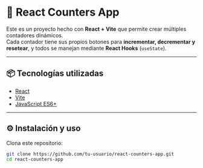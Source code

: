 # 🧮 React Counters App

Este es un proyecto hecho con **React + Vite** que permite crear múltiples contadores dinámicos.  
Cada contador tiene sus propios botones para **incrementar, decrementar y resetear**, y todos se manejan mediante **React Hooks** (`useState`).


---

## 📦 Tecnologías utilizadas

- [React](https://react.dev/)
- [Vite](https://vitejs.dev/)
- [JavaScript ES6+](https://developer.mozilla.org/es/docs/Web/JavaScript)

---

## ⚙️ Instalación y uso

Clona este repositorio:

```bash
git clone https://github.com/tu-usuario/react-counters-app.git
cd react-counters-app
